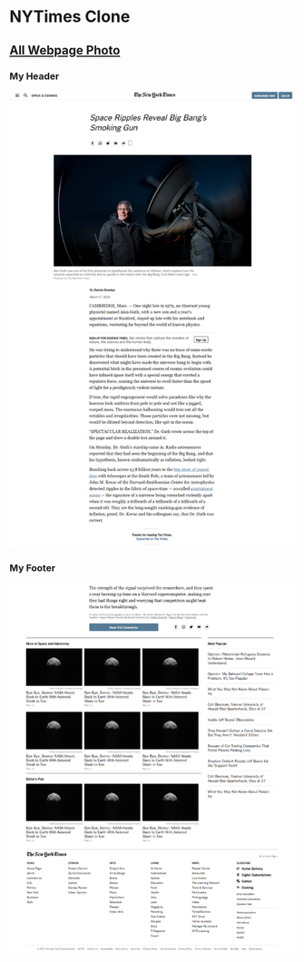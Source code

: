 # NYTimes Clone

## [All Webpage Photo](https://github.com/amen6/the-odin-project/blob/main/nytimes-clone/images/all-webpage.png)

### My Header

 ![My header](images/web-head.png)


### My Footer 
 ![My footer](images/web-footer.png)

 